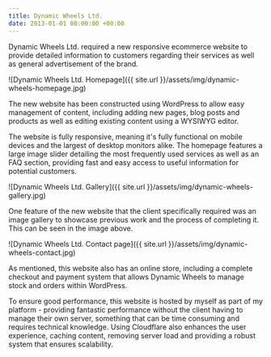 ```yaml
---
title: Dynamic Wheels Ltd.
date: 2013-01-01 00:00:00 +00:00
---
```


Dynamic Wheels Ltd. required a new responsive ecommerce website to provide detailed information to customers regarding their services as well as general advertisement of the brand.

![Dynamic Wheels Ltd. Homepage]({{ site.url }}/assets/img/dynamic-wheels-homepage.jpg)

The new website has been constructed using WordPress to allow easy management of content, including adding new pages, blog posts and products as well as editing existing content using a WYSIWYG editor.

The website is fully responsive, meaning it's fully functional on mobile devices and the largest of desktop monitors alike. The homepage features a large image slider detailing the most frequently used services as well as an FAQ section, providing fast and easy access to useful information for potential customers.

![Dynamic Wheels Ltd. Gallery]({{ site.url }}/assets/img/dynamic-wheels-gallery.jpg)

One feature of the new website that the client specifically required was an image gallery to showcase previous work and the process of completing it. This can be seen in the image above.

![Dynamic Wheels Ltd. Contact page]({{ site.url }}/assets/img/dynamic-wheels-contact.jpg)

As mentioned, this website also has an online store, including a complete checkout and payment system that allows Dynamic Wheels to manage stock and orders within WordPress.

To ensure good performance, this website is hosted by myself as part of my platform - providing fantastic performance without the client having to manage their own server, something that can be time consuming and requires technical knowledge. Using Cloudflare also enhances the user experience, caching content, removing server load and providing a robust system that ensures scalability.